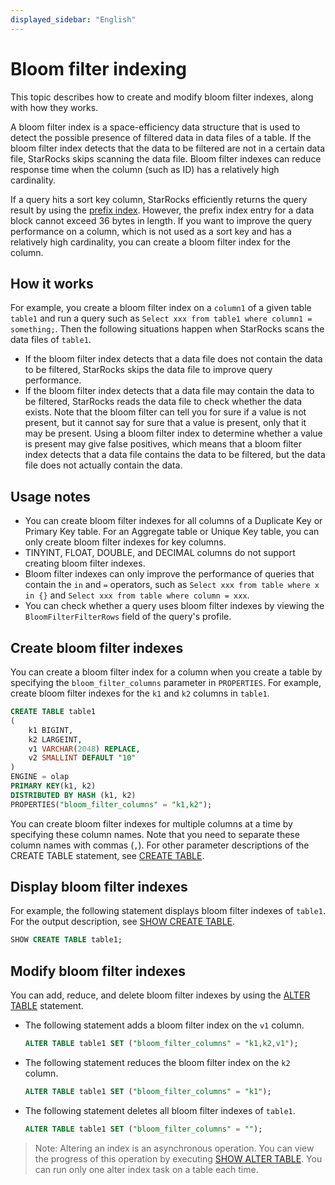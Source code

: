 ```yaml
---
displayed_sidebar: "English"
---
```


# Bloom filter indexing

This topic describes how to create and modify bloom filter indexes, along with how they works.

A bloom filter index is a space-efficiency data structure that is used to detect the possible presence of filtered data in data files of a table. If the bloom filter index detects that the data to be filtered are not in a certain data file, StarRocks skips scanning the data file. Bloom filter indexes can reduce response time when the column (such as ID) has a relatively high cardinality.

If a query hits a sort key column, StarRocks efficiently returns the query result by using the [prefix index](../../table_design/Sort_key.md). However, the prefix index entry for a data block cannot exceed 36 bytes in length. If you want to improve the query performance on a column, which is not used as a sort key and has a relatively high cardinality, you can create a bloom filter index for the column.

## How it works

For example, you create a bloom filter index on a `column1` of a given table `table1` and run a query such as `Select xxx from table1 where column1 = something;`. Then the following situations happen when StarRocks scans the data files of `table1`.

- If the bloom filter index detects that a data file does not contain the data to be filtered, StarRocks skips the data file to improve query performance.
- If the bloom filter index detects that a data file may contain the data to be filtered, StarRocks reads the data file to check whether the data exists. Note that the bloom filter can tell you for sure if a value is not present, but it cannot say for sure that a value is present, only that it may be present. Using a bloom filter index to determine whether a value is present may give false positives, which means that a bloom filter index detects that a data file contains the data to be filtered, but the data file does not actually contain the data.

## Usage notes

- You can create bloom filter indexes for all columns of a Duplicate Key or Primary Key table. For an Aggregate table or Unique Key table, you can only create bloom filter indexes for key columns.
- TINYINT, FLOAT, DOUBLE, and DECIMAL columns do not support creating bloom filter indexes.
- Bloom filter indexes can only improve the performance of queries that contain the `in` and `=` operators, such as `Select xxx from table where x in {}` and `Select xxx from table where column = xxx`.
- You can check whether a query uses bloom filter indexes by viewing the `BloomFilterFilterRows` field of the query's profile.

## Create bloom filter indexes

You can create a bloom filter index for a column when you create a table by specifying the `bloom_filter_columns` parameter in `PROPERTIES`. For example, create bloom filter indexes for the `k1` and `k2` columns in `table1`.

```SQL
CREATE TABLE table1
(
    k1 BIGINT,
    k2 LARGEINT,
    v1 VARCHAR(2048) REPLACE,
    v2 SMALLINT DEFAULT "10"
)
ENGINE = olap
PRIMARY KEY(k1, k2)
DISTRIBUTED BY HASH (k1, k2)
PROPERTIES("bloom_filter_columns" = "k1,k2");
```

You can create bloom filter indexes for multiple columns at a time by specifying these column names. Note that you need to separate these column names with commas (`,`). For other parameter descriptions of the CREATE TABLE statement, see [CREATE TABLE](../../sql-reference/sql-statements/data-definition/CREATE_TABLE.md).

## Display bloom filter indexes

For example, the following statement displays bloom filter indexes of `table1`. For the output description, see [SHOW CREATE TABLE](../../sql-reference/sql-statements/data-manipulation/SHOW_CREATE_TABLE.md).

```SQL
SHOW CREATE TABLE table1;
```

## Modify bloom filter indexes

You can add, reduce, and delete bloom filter indexes by using the [ALTER TABLE](../../sql-reference/sql-statements/data-definition/ALTER_TABLE.md) statement.

- The following statement adds a bloom filter index on the `v1` column.

    ```SQL
    ALTER TABLE table1 SET ("bloom_filter_columns" = "k1,k2,v1");
    ```

- The following statement reduces the bloom filter index on the `k2` column.
  
    ```SQL
    ALTER TABLE table1 SET ("bloom_filter_columns" = "k1");
    ```

- The following statement deletes all bloom filter indexes of `table1`.

    ```SQL
    ALTER TABLE table1 SET ("bloom_filter_columns" = "");
    ```

> Note: Altering an index is an asynchronous operation. You can view the progress of this operation by executing [SHOW ALTER TABLE](../../sql-reference/sql-statements/data-manipulation/SHOW_ALTER.md). You can run only one alter index task on a table each time.
